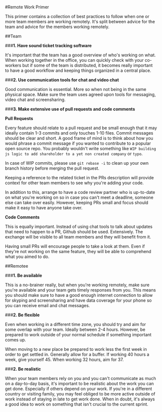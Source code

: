#Remote Work Primer

This primer contains a collection of best practices to follow when one or more team members are working remotely. It's split between advice for the team and advice for the members working remotely.

##Team


###**1. Have sound ticket tracking software**

It's important that the team has a good overview of who's working on what. When working together in the office, you can quickly check with your co-workers but if some of the team is distributed, it becomes really important to have a good workflow and keeping things organized in a central place.

###**2. Use communication tools for chat and video chat**

Good communication is essential. More so when not being in the same physical space. Make sure the team uses agreed upon tools for messaging, video chat and screensharing.

###**3. Make extensive use of pull requests and code comments**

**Pull Requests**

Every feature should relate to a pull request and be small enough that it may ideally contain 1-3 commits and only touches 1-10 files. Commit messages should be clear and short. A good frame of mind is to think about how you would phrase a commit message if you wanted to contribute to a popular open source repo. You probably wouldn't write something like `WIP building js logic to add shareholder to a yet non created company` or `typo`.

In case of WIP commits, please use `git rebase -i` to clean up your own branch history before merging the pull request.

Keeping a reference to the related ticket in the PRs description will provide context for other team members to see why you're adding your code.

In addition to this, arrange to have a code review partner who is up-to-date on what you're working on so in case you can't meet a deadline, someone else can take over easily. However, keeping PRs small and focus should make it easy to have anyone take over.

**Code Comments**

This is equally important. Instead of using chat tools to talk about updates that need to happen to a PR, Github should be used. Extensively. The exchange will be visible to all team members and they will benefit from it.

Having small PRs will encourage people to take a look at them. Even if they're not working on the same feature, they will be able to comprehend what you aimed to do.


##Remotee


###**1. Be available**

This is a no-brainer really, but when you're working remotely, make sure you're available and your team gets timely responses from you. This means you should make sure to have a good enough internet connection to allow for skyping and screensharing and have data coverage for your phone so you can receive email and chat messages.

###**2. Be flexible**

Even when working in a different time zone, you should try and aim for some overlap with your team. Ideally between 2-4 hours. However, be prepared to work outside of your normal schedule if something important comes up.

When moving to a new place be prepared to work less the first week in order to get settled in. Generally allow for a buffer. If working 40 hours a week, give yourself 45. When working 32 hours, aim for 37.

###**2. Be realistic**

When your team members rely on you and you can't communicate as much on a day-to-day basis, it's important to be realistic about the work you can get done. Especially if others depend on your work. If you're in a different country or visiting family, you may feel obliged to be more active outside of work instead of staying in late to get work done. When in doubt, it's always a good idea to work on something that isn't crucial to the current sprint.
